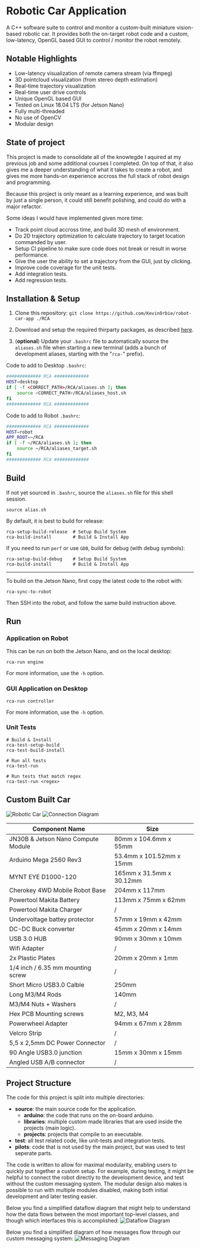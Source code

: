 # Robotic Car Application
A C++ software suite to control and monitor a custom-built miniature vision-based robotic car. It provides both the on-target robot code and a custom, low-latency, OpenGL based GUI to control / monitor the robot remotely.



## Notable Highlights
- Low-latency visualization of remote camera stream (via ffmpeg)
- 3D pointcloud visualization (from stereo depth estimation)
- Real-time trajectory visualization
- Real-time user drive controls
- Unique OpenGL based GUI
- Tested on Linux 18.04 LTS (for Jetson Nano)
- Fully multi-threaded
- No use of OpenCV
- Modular design

## State of project
This project is made to consolidate all of the knowlegde I aquired at my previous job and some additional courses I completed. On top of that, it also gives me a deeper understanding of what it takes to create a robot, and gives me more hands-on experience accross the full stack of robot design and programming.

Because this project is only meant as a learning experience, and was built by just a single person, it could still benefit polishing, and could do with a major refactor.

Some ideas I would have implemented given more time:
- Track point cloud accross time, and build 3D mesh of environment.
- Do 2D trajectory optimization to calculate trajectory to target location commanded by user.
- Setup CI pipeline to make sure code does not break or result in worse performance.
- Give the user the ability to set a trajectory from the GUI, just by clicking.
- Improve code coverage for the unit tests.
- Add integration tests.
- Add regression tests.


## Installation & Setup
1. Clone this repository: `git clone https://github.com/KevinOrbie/robot-car-app ./RCA`

2. Download and setup the required thirparty packages, as described [here](./thirdparty/readme.md).

3. (__optional__) Update your `.bashrc` file to automatically source the `aliases.sh` file when starting a new terminal (adds a bunch of development aliases, starting with the "`rca-`" prefix). 

Code to add to Desktop `.bashrc`:
```bash
############# RCA #############
HOST=desktop
if [ -f <CORRECT_PATH>/RCA/aliases.sh ]; then
    source <CORRECT_PATH>/RCA/aliases_host.sh
fi
############# RCA #############
```

Code to add to Robot `.bashrc`:
```bash
############# RCA #############
HOST=robot
APP_ROOT=~/RCA
if [ -f ~/RCA/aliases.sh ]; then
    source ~/RCA/aliases_target.sh
fi
############# RCA #############
```

## Build
If not yet sourced in `.bashrc`, source the `aliases.sh` file for this shell session.
```shell
source alias.sh
```

By default, it is best to build for release:
```shell
rca-setup-build-release  # Setup Build System
rca-build-install        # Build & Install App
```

If you need to run `perf` or use `GDB`, build for debug (with debug symbols):
```shell
rca-setup-build-debug    # Setup Build System
rca-build-install        # Build & Install App
```

---
To build on the Jetson Nano, first copy the latest code to the robot with:
```shell
rca-sync-to-robot
```
Then SSH into the robot, and follow the same build instruction above.

## Run
### Application on Robot
This can be run on both the Jetson Nano, and on the local desktop:
```shell
rca-run engine 
```

For more information, use the `-h` option.

### GUI Application on Desktop
```shell
rca-run controller 
```

For more information, use the `-h` option.

### Unit Tests
```shell
# Build & Install
rca-test-setup-build
rca-test-build-install

# Run all tests
rca-test-run

# Run tests that match regex
rca-test-run <regex>
```


## Custom Built Car

![Robotic Car](./assets/images/robot_views.png "Custom Built Car")
![Connection Diagram](./assets/images/connection_diagram.png "Connection Diagram")

| Component Name                    | Size                       |
| --------------------------------- | -------------------------- |
| JN30B & Jetson Nano Compute Module| 80mm x 104.6mm x 55mm      |
| Arduino Mega 2560 Rev3            | 53.4mm x 101.52mm x 15mm   |
| MYNT EYE D1000-120                | 165mm x 31.5mm x 30.12mm   |
| Cherokey 4WD Mobile Robot Base    | 204mm x 117mm              |
| Powertool Makita Battery          | 113mm x 75mm x 62mm        |
| Powertool Makita Charger          | /                          |
| Undervoltage battey protector     | 57mm x 19mm x 42mm         |
| DC-DC Buck converter              | 45mm x 20mm x 14mm         |
| USB 3.0 HUB                       | 90mm x 30mm x 10mm         |
| Wifi Adapter                      | /                          |
| 2x Plastic Plates                 | 20mm x 20mm x 1mm          |
| 1/4 inch / 6.35 mm mounting screw | /                          |
| Short Micro USB3.0 Calble         | 250mm                      |
| Long M3/M4 Rods                   | 140mm                      |
| M3/M4 Nuts + Washers              | /                          |
| Hex PCB Mounting screws           | M2, M3, M4                 |
| Powerwheel Adapter                | 94mm x 67mm x 28mm         |
| Velcro Strip                      | /                          |
| 5,5 x 2,5mm DC Power Connector    | /                          |
| 90 Angle USB3.0 junction          | 15mm x 30mm x 15mm         |
| Angled USB A/B connector          | /                          |

## Project Structure
The code for this project is split into multiple directories:
- **source**: the main source code for the application.
    - **arduino**: the code that runs on the on-board arduino.
    - **libraries**: multiple custom made libraries that are used inside the projects (main logic).
    - **projects**: projects that compile to an executable.
- **test**: all test related code, like unit-tests and integration tests.
- **pilots**: code that is not used by the main project, but was used to test seperate parts.

The code is written to allow for maximal modularity, enabling users to quickly put together a custom setup.
For example, during testing, it might be helpful to connect the robot directly to the development device, and test without the custom messaging system.
The modular design also makes is possible to run with multiple modules disabled, making both initial development and later testing easier.

Below you find a simplified dataflow diagram that might help to understand how the data flows between the most important top-level classes, and though which interfaces this is accomplished:
![Dataflow Diagram](./assets/images/dataflow_diagram.png "Simplified Dataflow Diagram")

Below you find a simplified diagram of how messages flow through our custom messaging system:
![Messaging Diagram](./assets/images/message_pipeline.png "Messaging Diagram")
